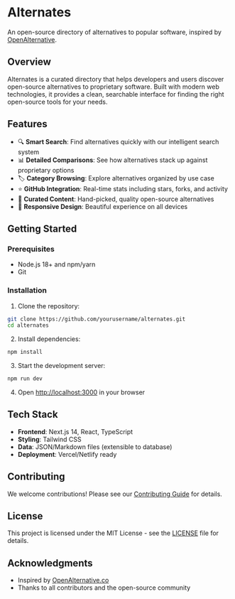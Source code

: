 # Alternates

An open-source directory of alternatives to popular software, inspired by [OpenAlternative](https://openalternative.co/).

## Overview

Alternates is a curated directory that helps developers and users discover open-source alternatives to proprietary software. Built with modern web technologies, it provides a clean, searchable interface for finding the right open-source tools for your needs.

## Features

- 🔍 **Smart Search**: Find alternatives quickly with our intelligent search system
- 📊 **Detailed Comparisons**: See how alternatives stack up against proprietary options
- 🏷️ **Category Browsing**: Explore alternatives organized by use case
- ⭐ **GitHub Integration**: Real-time stats including stars, forks, and activity
- 🎯 **Curated Content**: Hand-picked, quality open-source alternatives
- 📱 **Responsive Design**: Beautiful experience on all devices

## Getting Started

### Prerequisites

- Node.js 18+ and npm/yarn
- Git

### Installation

1. Clone the repository:
```bash
git clone https://github.com/yourusername/alternates.git
cd alternates
```

2. Install dependencies:
```bash
npm install
```

3. Start the development server:
```bash
npm run dev
```

4. Open [http://localhost:3000](http://localhost:3000) in your browser

## Tech Stack

- **Frontend**: Next.js 14, React, TypeScript
- **Styling**: Tailwind CSS
- **Data**: JSON/Markdown files (extensible to database)
- **Deployment**: Vercel/Netlify ready

## Contributing

We welcome contributions! Please see our [Contributing Guide](CONTRIBUTING.md) for details.

## License

This project is licensed under the MIT License - see the [LICENSE](LICENSE) file for details.

## Acknowledgments

- Inspired by [OpenAlternative.co](https://openalternative.co/)
- Thanks to all contributors and the open-source community